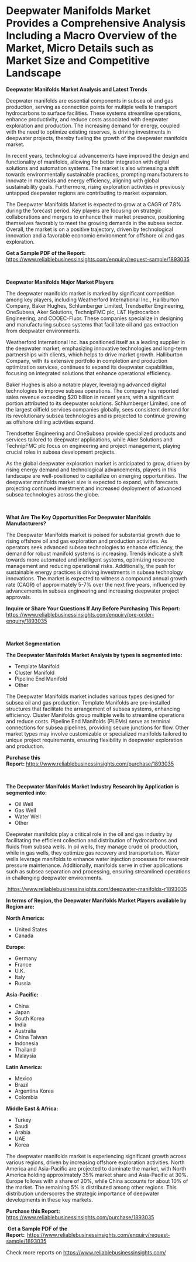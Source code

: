 <p><h1>Deepwater Manifolds Market Provides a Comprehensive Analysis Including a Macro Overview of the Market, Micro Details such as Market Size and Competitive Landscape</h1></p><p><strong>Deepwater Manifolds Market Analysis and Latest Trends</strong></p>
<p><p>Deepwater manifolds are essential components in subsea oil and gas production, serving as connection points for multiple wells to transport hydrocarbons to surface facilities. These systems streamline operations, enhance productivity, and reduce costs associated with deepwater exploration and production. The increasing demand for energy, coupled with the need to optimize existing reserves, is driving investments in deepwater projects, thereby fueling the growth of the deepwater manifolds market.</p><p>In recent years, technological advancements have improved the design and functionality of manifolds, allowing for better integration with digital solutions and automation systems. The market is also witnessing a shift towards environmentally sustainable practices, prompting manufacturers to innovate in materials and energy efficiency, aligning with global sustainability goals. Furthermore, rising exploration activities in previously untapped deepwater regions are contributing to market expansion.</p><p>The Deepwater Manifolds Market is expected to grow at a CAGR of 7.8% during the forecast period. Key players are focusing on strategic collaborations and mergers to enhance their market presence, positioning themselves favorably to meet the growing demands in the subsea sector. Overall, the market is on a positive trajectory, driven by technological innovation and a favorable economic environment for offshore oil and gas exploration.</p></p>
<p><strong>Get a Sample PDF of the Report:&nbsp;</strong> <a href="https://www.reliablebusinessinsights.com/enquiry/request-sample/1893035?utm_campaign=100&utm_medium=2&utm_source=Github&utm_content=ia&utm_term=14012025&utm_id=deepwater-manifolds">https://www.reliablebusinessinsights.com/enquiry/request-sample/1893035</a></p>
<p>&nbsp;</p>
<p><strong>Deepwater Manifolds Major Market Players</strong></p>
<p><p>The deepwater manifolds market is marked by significant competition among key players, including Weatherford International Inc., Halliburton Company, Baker Hughes, Schlumberger Limited, Trendsetter Engineering, OneSubsea, Aker Solutions, TechnipFMC plc, L&T Hydrocarbon Engineering, and COOEC-Fluor. These companies specialize in designing and manufacturing subsea systems that facilitate oil and gas extraction from deepwater environments.</p><p>Weatherford International Inc. has positioned itself as a leading supplier in the deepwater market, emphasizing innovative technologies and long-term partnerships with clients, which helps to drive market growth. Halliburton Company, with its extensive portfolio in completion and production optimization services, continues to expand its deepwater capabilities, focusing on integrated solutions that enhance operational efficiency.</p><p>Baker Hughes is also a notable player, leveraging advanced digital technologies to improve subsea operations. The company has reported sales revenue exceeding $20 billion in recent years, with a significant portion attributed to its deepwater solutions. Schlumberger Limited, one of the largest oilfield services companies globally, sees consistent demand for its revolutionary subsea technologies and is projected to continue growing as offshore drilling activities expand.</p><p>Trendsetter Engineering and OneSubsea provide specialized products and services tailored to deepwater applications, while Aker Solutions and TechnipFMC plc focus on engineering and project management, playing crucial roles in subsea development projects.</p><p>As the global deepwater exploration market is anticipated to grow, driven by rising energy demand and technological advancements, players in this landscape are well-positioned to capitalize on emerging opportunities. The deepwater manifolds market size is expected to expand, with forecasts projecting continued investment and increased deployment of advanced subsea technologies across the globe.</p></p>
<p>&nbsp;</p>
<p><strong>What Are The Key Opportunities For Deepwater Manifolds Manufacturers?</strong></p>
<p><p>The Deepwater Manifolds market is poised for substantial growth due to rising offshore oil and gas exploration and production activities. As operators seek advanced subsea technologies to enhance efficiency, the demand for robust manifold systems is increasing. Trends indicate a shift towards more automated and intelligent systems, optimizing resource management and reducing operational risks. Additionally, the push for sustainable energy practices is driving investments in subsea technology innovations. The market is expected to witness a compound annual growth rate (CAGR) of approximately 5-7% over the next five years, influenced by advancements in subsea engineering and increasing deepwater project approvals.</p></p>
<p><strong>Inquire or Share Your Questions If Any Before Purchasing This Report:</strong> <a href="https://www.reliablebusinessinsights.com/enquiry/pre-order-enquiry/1893035?utm_campaign=100&utm_medium=2&utm_source=Github&utm_content=ia&utm_term=14012025&utm_id=deepwater-manifolds">https://www.reliablebusinessinsights.com/enquiry/pre-order-enquiry/1893035</a></p>
<p>&nbsp;</p>
<p><strong>Market Segmentation</strong></p>
<p><strong>The Deepwater Manifolds Market Analysis by types is segmented into:</strong></p>
<p><ul><li>Template Manifold</li><li>Cluster Manifold</li><li>Pipeline End Manifold</li><li>Other</li></ul></p>
<p><p>The Deepwater Manifolds market includes various types designed for subsea oil and gas production. Template Manifolds are pre-installed structures that facilitate the arrangement of subsea systems, enhancing efficiency. Cluster Manifolds group multiple wells to streamline operations and reduce costs. Pipeline End Manifolds (PLEMs) serve as terminal connections for subsea pipelines, providing secure junctions for flow. Other market types may involve customizable or specialized manifolds tailored to unique project requirements, ensuring flexibility in deepwater exploration and production.</p></p>
<p><strong>Purchase this Report:&nbsp;</strong><a href="https://www.reliablebusinessinsights.com/purchase/1893035?utm_campaign=100&utm_medium=2&utm_source=Github&utm_content=ia&utm_term=14012025&utm_id=deepwater-manifolds">https://www.reliablebusinessinsights.com/purchase/1893035</a></p>
<p>&nbsp;</p>
<p><strong>The Deepwater Manifolds Market Industry Research by Application is segmented into:</strong></p>
<p><ul><li>Oil Well</li><li>Gas Well</li><li>Water Well</li><li>Other</li></ul></p>
<p><p>Deepwater manifolds play a critical role in the oil and gas industry by facilitating the efficient collection and distribution of hydrocarbons and fluids from subsea wells. In oil wells, they manage crude oil production, while in gas wells, they optimize gas recovery and transportation. Water wells leverage manifolds to enhance water injection processes for reservoir pressure maintenance. Additionally, manifolds serve in other applications such as subsea separation and processing, ensuring streamlined operations in challenging deepwater environments.</p></p>
<p><a href="https://www.reliablebusinessinsights.com/deepwater-manifolds-r1893035?utm_campaign=100&utm_medium=2&utm_source=Github&utm_content=ia&utm_term=14012025&utm_id=deepwater-manifolds">&nbsp;https://www.reliablebusinessinsights.com/deepwater-manifolds-r1893035</a></p>
<p><strong>In terms of Region, the Deepwater Manifolds Market Players available by Region are:</strong></p>
<p>
    <p> <strong> North America: </strong>
        <ul>
            <li>United States</li>
            <li>Canada</li>
        </ul>
        </p> 
    <p> <strong> Europe: </strong>
        <ul>
            <li>Germany</li>
            <li>France</li>
            <li>U.K.</li>
            <li>Italy</li>
            <li>Russia</li>
        </ul>
        </p> 
    <p> <strong> Asia-Pacific: </strong>
        <ul>
            <li>China</li>
            <li>Japan</li>
            <li>South Korea</li>
            <li>India</li>
            <li>Australia</li>
            <li>China Taiwan</li>
            <li>Indonesia</li>
            <li>Thailand</li>
            <li>Malaysia</li>
        </ul>
        </p> 
    <p> <strong> Latin America: </strong>
        <ul>
            <li>Mexico</li>
            <li>Brazil</li>
            <li>Argentina Korea</li>
            <li>Colombia</li>
        </ul>
        </p> 
    <p> <strong> Middle East & Africa: </strong>
        <ul>
            <li>Turkey</li>
            <li>Saudi</li>
            <li>Arabia</li>
            <li>UAE</li>
            <li>Korea</li>
        </ul>
    </p>
    </p>
<p><p>The deepwater manifolds market is experiencing significant growth across various regions, driven by increasing offshore exploration activities. North America and Asia-Pacific are projected to dominate the market, with North America holding approximately 35% market share and Asia-Pacific at 30%. Europe follows with a share of 20%, while China accounts for about 10% of the market. The remaining 5% is distributed among other regions. This distribution underscores the strategic importance of deepwater developments in these key markets.</p></p>
<p><strong>Purchase this Report: </strong><a href="https://www.reliablebusinessinsights.com/purchase/1893035?utm_campaign=100&utm_medium=2&utm_source=Github&utm_content=ia&utm_term=14012025&utm_id=deepwater-manifolds">https://www.reliablebusinessinsights.com/purchase/1893035</a></p>
<p>&nbsp;<strong>Get a Sample PDF of the Report:&nbsp;&nbsp;</strong><a href="https://www.reliablebusinessinsights.com/enquiry/request-sample/1893035?utm_campaign=100&utm_medium=2&utm_source=Github&utm_content=ia&utm_term=14012025&utm_id=deepwater-manifolds">https://www.reliablebusinessinsights.com/enquiry/request-sample/1893035</a></p>
<p><strong></strong></p>
<p>Check more reports on <a href="https://www.reliablebusinessinsights.com/?utm_campaign=100&utm_medium=2&utm_source=Github&utm_content=ia&utm_term=14012025&utm_id=deepwater-manifolds">https://www.reliablebusinessinsights.com/</a></p>